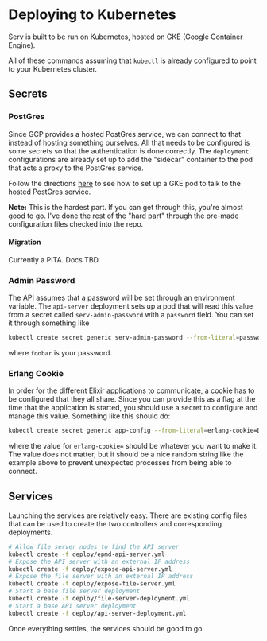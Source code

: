 # Deploying to Kubernetes

Serv is built to be run on Kubernetes, hosted on GKE (Google Container Engine).

All of these commands assuming that `kubectl` is already configured to point to your Kubernetes cluster.

## Secrets

### PostGres

Since GCP provides a hosted PostGres service, we can connect to that instead of hosting something ourselves. All that needs to be configured is some secrets so that the authentication is done correctly.  The `deployment` configurations are already set up to add the "sidecar" container to the pod that acts a proxy to the PostGres service.

Follow the directions [here](https://cloud.google.com/sql/docs/postgres/connect-container-engine) to see how to set up a GKE pod to talk to the hosted PostGres service.

**Note:** This is the hardest part. If you can get through this, you're almost good to go. I've done the rest of the "hard part" through the pre-made configuration files checked into the repo.

#### Migration

Currently a PITA. Docs TBD.

### Admin Password

The API assumes that a password will be set through an environment variable. The `api-server` deployment sets up a pod that will read this value from a secret called `serv-admin-password` with a `password` field. You can set it through something like

```bash
kubectl create secret generic serv-admin-password --from-literal=password=foobar
```

where `foobar` is your password.

### Erlang Cookie

In order for the different Elixir applications to communicate, a cookie has to be configured that they all share. Since you can provide this as a flag at the time that the application is started, you should use a secret to configure and manage this value.  Something like this should do:

```bash
kubectl create secret generic app-config --from-literal=erlang-cookie=DCRVBIZHJWHNZXYVSFPG
```

where the value for `erlang-cookie=` should be whatever you want to make it. The value does not matter, but it should be a nice random string like the example above to prevent unexpected processes from being able to connect.

## Services

Launching the services are relatively easy. There are existing config files that can be used to create the two controllers and corresponding deployments.

```bash
# Allow file server nodes to find the API server
kubectl create -f deploy/epmd-api-server.yml
# Expose the API server with an external IP address
kubectl create -f deploy/expose-api-server.yml
# Expose the file server with an external IP address
kubectl create -f deploy/expose-file-server.yml
# Start a base file server deployment
kubectl create -f deploy/file-server-deployment.yml
# Start a base API server deployment
kubectl create -f deploy/api-server-deployment.yml
```

Once everything settles, the services should be good to go.

